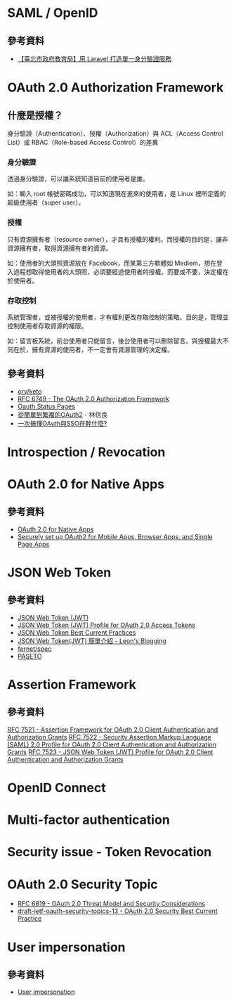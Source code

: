 # SAML / OpenID

## 參考資料

* [【臺北市政府教育局】用 Laravel 打造單一身分驗證服務](https://medium.com/laraveldojo/the-story-behind-tp-edu-with-laravel-47fe68a51d8a)

# OAuth 2.0 Authorization Framework

## 什麼是授權？

身分驗證（Authentication）、授權（Authorization）與 ACL（Access Control List）或 RBAC（Role-based Access Control）的差異

### 身分驗證

透過身分驗證，可以讓系統知道目前的使用者是誰。

如：輸入 root 帳號密碼成功，可以知道現在進來的使用者，是 Linux 裡所定義的超級使用者（super user）。

### 授權

只有資源擁有者（resource owner），才具有授權的權利。而授權的目的是，讓非資源擁有者，取得資源擁有者的資源。

如：使用者的大頭照資源放在 Facebook，而某第三方軟體如 Mediem，想在登入過程想取得使用者的大頭照，必須要經過使用者的授權。而要或不要，決定權在於使用者。

### 存取控制

系統管理者，或被授權的使用者，才有權利更改存取控制的策略。目的是，管理並控制使用者存取資源的權限。

如：留言板系統，前台使用者只能留言，後台使用者可以刪除留言。與授權最大不同在於，擁有資源的使用者，不一定會有資源管理的決定權。

## 參考資料

* [ory/keto](https://github.com/ory/keto)
* [RFC 6749 - The OAuth 2.0 Authorization Framework](https://tools.ietf.org/html/rfc6749)
* [Oauth Status Pages](https://tools.ietf.org/wg/oauth/)
* [從簡單到繁複的OAuth2](https://www.ithome.com.tw/voice/129385) - 林信良
* [一次搞懂OAuth與SSO在幹什麼?](https://studyhost.blogspot.com/2017/01/oauthsso.html)

# Introspection / Revocation

# OAuth 2.0 for Native Apps

## 參考資料

* [OAuth 2.0 for Native Apps](https://tools.ietf.org/html/rfc8252)
* [Securely set up OAuth2 for Mobile Apps, Browser Apps, and Single Page Apps](https://www.ory.sh/oauth2-for-mobile-app-spa-browser/)

# JSON Web Token

## 參考資料

* [JSON Web Token (JWT)](https://tools.ietf.org/html/rfc7519)
* [JSON Web Token (JWT) Profile for OAuth 2.0 Access Tokens](https://tools.ietf.org/html/draft-ietf-oauth-access-token-jwt-01)
* [JSON Web Token Best Current Practices](https://tools.ietf.org/html/draft-ietf-oauth-jwt-bcp-06#section-3.5)
* [JSON Web Token(JWT) 簡單介紹 - Leon's Blogging](https://mgleon08.github.io/blog/2018/07/16/jwt/)
* [fernet/spec](https://github.com/fernet/spec)
* [PASETO](https://paseto.io/)

# Assertion Framework

## 參考資料

[RFC 7521 - Assertion Framework for OAuth 2.0 Client Authentication and Authorization Grants](https://tools.ietf.org/html/rfc7521)
[RFC 7522 - Security Assertion Markup Language (SAML) 2.0 Profile for OAuth 2.0 Client Authentication and Authorization Grants](https://tools.ietf.org/html/rfc7522)
[RFC 7523 - JSON Web Token (JWT) Profile for OAuth 2.0 Client Authentication and Authorization Grants](https://tools.ietf.org/html/rfc7523)

# OpenID Connect

# Multi-factor authentication

# Security issue - Token Revocation

# OAuth 2.0 Security Topic

* [RFC 6819 - OAuth 2.0 Threat Model and Security Considerations](https://tools.ietf.org/html/rfc6819)
* [draft-ietf-oauth-security-topics-13 - OAuth 2.0 Security Best Current Practice](https://tools.ietf.org/html/draft-ietf-oauth-security-topics-13)

# User impersonation

## 參考資料

* [User impersonation](https://support.google.com/admanager/answer/1241070?hl=en)
